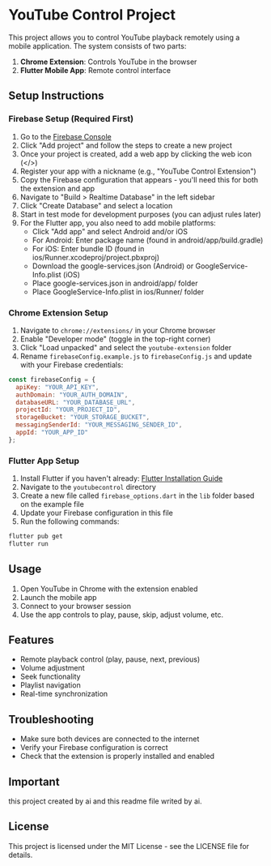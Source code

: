 # YouTube Control Project

This project allows you to control YouTube playback remotely using a mobile application. The system consists of two parts:

1. **Chrome Extension**: Controls YouTube in the browser
2. **Flutter Mobile App**: Remote control interface

## Setup Instructions

### Firebase Setup (Required First)

1. Go to the [Firebase Console](https://console.firebase.google.com/)
2. Click "Add project" and follow the steps to create a new project
3. Once your project is created, add a web app by clicking the web icon (</>)
4. Register your app with a nickname (e.g., "YouTube Control Extension")
5. Copy the Firebase configuration that appears - you'll need this for both the extension and app
6. Navigate to "Build > Realtime Database" in the left sidebar
7. Click "Create Database" and select a location
8. Start in test mode for development purposes (you can adjust rules later)
9. For the Flutter app, you also need to add mobile platforms:
   - Click "Add app" and select Android and/or iOS
   - For Android: Enter package name (found in android/app/build.gradle)
   - For iOS: Enter bundle ID (found in ios/Runner.xcodeproj/project.pbxproj)
   - Download the google-services.json (Android) or GoogleService-Info.plist (iOS)
   - Place google-services.json in android/app/ folder
   - Place GoogleService-Info.plist in ios/Runner/ folder

### Chrome Extension Setup

1. Navigate to `chrome://extensions/` in your Chrome browser
2. Enable "Developer mode" (toggle in the top-right corner)
3. Click "Load unpacked" and select the `youtube-extension` folder
4. Rename `firebaseConfig.example.js` to `firebaseConfig.js` and update with your Firebase credentials:

```javascript
const firebaseConfig = {
  apiKey: "YOUR_API_KEY",
  authDomain: "YOUR_AUTH_DOMAIN",
  databaseURL: "YOUR_DATABASE_URL",
  projectId: "YOUR_PROJECT_ID",
  storageBucket: "YOUR_STORAGE_BUCKET",
  messagingSenderId: "YOUR_MESSAGING_SENDER_ID",
  appId: "YOUR_APP_ID"
};
```

### Flutter App Setup

1. Install Flutter if you haven't already: [Flutter Installation Guide](https://docs.flutter.dev/get-started/install)
2. Navigate to the `youtubecontrol` directory
3. Create a new file called `firebase_options.dart` in the `lib` folder based on the example file
4. Update your Firebase configuration in this file
5. Run the following commands:

```bash
flutter pub get
flutter run
```

## Usage

1. Open YouTube in Chrome with the extension enabled
2. Launch the mobile app
3. Connect to your browser session
4. Use the app controls to play, pause, skip, adjust volume, etc.

## Features

- Remote playback control (play, pause, next, previous)
- Volume adjustment
- Seek functionality
- Playlist navigation
- Real-time synchronization

## Troubleshooting

- Make sure both devices are connected to the internet
- Verify your Firebase configuration is correct
- Check that the extension is properly installed and enabled

## Important
this project created by ai and this readme file writed by ai.

## License

This project is licensed under the MIT License - see the LICENSE file for details. 
